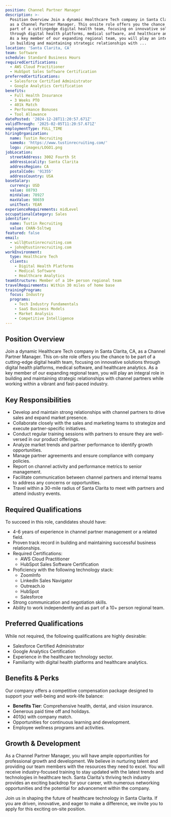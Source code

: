 ```yaml
---
position: Channel Partner Manager
description: >-
  Position Overview Join a dynamic Healthcare Tech company in Santa Clarita, CA,
  as a Channel Partner Manager. This onsite role offers you the chance to be
  part of a cuttingedge digital health team, focusing on innovative solutions
  through digital health platforms, medical software, and healthcare analytics.
  As a key member of our expanding regional team, you will play an integral role
  in building and maintaining strategic relationships with ...
location: 'Santa Clarita, CA'
team: Software
schedule: Standard Business Hours
requiredCertifications:
  - AWS Cloud Practitioner
  - HubSpot Sales Software Certification
preferredCertifications:
  - Salesforce Certified Administrator
  - Google Analytics Certification
benefits:
  - Full Health Insurance
  - 3 Weeks PTO
  - 401k Match
  - Performance Bonuses
  - Tool Allowance
datePosted: '2024-12-28T11:20:57.671Z'
validThrough: '2025-02-05T11:20:57.671Z'
employmentType: FULL_TIME
hiringOrganization:
  name: Tustin Recruiting
  sameAs: 'https://www.tustinrecruiting.com/'
  logo: /images/LOGO1.png
jobLocation:
  streetAddress: 3002 Fourth St
  addressLocality: Santa Clarita
  addressRegion: CA
  postalCode: '91355'
  addressCountry: USA
baseSalary:
  currency: USD
  value: 88793
  minValue: 78927
  maxValue: 98659
  unitText: YEAR
experienceRequirements: midLevel
occupationalCategory: Sales
identifier:
  name: Tustin Recruiting
  value: CHAN-5sltwg
featured: false
email:
  - will@tustinrecruiting.com
  - john@tustinrecruiting.com
workEnvironment:
  type: Healthcare Tech
  clients:
    - Digital Health Platforms
    - Medical Software
    - Healthcare Analytics
teamStructure: Member of a 10+ person regional team
travelRequirements: Within 30 miles of home base
trainingProgram:
  focus: Industry
  programs:
    - Tech Industry Fundamentals
    - SaaS Business Models
    - Market Analysis
    - Competitive Intelligence
---
```




## Position Overview

Join a dynamic Healthcare Tech company in Santa Clarita, CA, as a Channel Partner Manager. This on-site role offers you the chance to be part of a cutting-edge digital health team, focusing on innovative solutions through digital health platforms, medical software, and healthcare analytics. As a key member of our expanding regional team, you will play an integral role in building and maintaining strategic relationships with channel partners while working within a vibrant and fast-paced industry.

## Key Responsibilities

- Develop and maintain strong relationships with channel partners to drive sales and expand market presence.
- Collaborate closely with the sales and marketing teams to strategize and execute partner-specific initiatives.
- Conduct regular training sessions with partners to ensure they are well-versed in our product offerings.
- Analyze market trends and partner performance to identify growth opportunities.
- Manage partner agreements and ensure compliance with company policies.
- Report on channel activity and performance metrics to senior management.
- Facilitate communication between channel partners and internal teams to address any concerns or opportunities.
- Travel within a 30-mile radius of Santa Clarita to meet with partners and attend industry events.

## Required Qualifications

To succeed in this role, candidates should have:

- 4-6 years of experience in channel partner management or a related field.
- Proven track record in building and maintaining successful business relationships.
- Required Certifications:
  - AWS Cloud Practitioner
  - HubSpot Sales Software Certification
- Proficiency with the following technology stack:
  - ZoomInfo
  - LinkedIn Sales Navigator
  - Outreach.io
  - HubSpot
  - Salesforce
- Strong communication and negotiation skills.
- Ability to work independently and as part of a 10+ person regional team.

## Preferred Qualifications

While not required, the following qualifications are highly desirable:

- Salesforce Certified Administrator
- Google Analytics Certification
- Experience in the healthcare technology sector.
- Familiarity with digital health platforms and healthcare analytics.

## Benefits & Perks

Our company offers a competitive compensation package designed to support your well-being and work-life balance:

- **Benefits Tier**: Comprehensive health, dental, and vision insurance.
- Generous paid time off and holidays.
- 401(k) with company match.
- Opportunities for continuous learning and development.
- Employee wellness programs and activities.

## Growth & Development

As a Channel Partner Manager, you will have ample opportunities for professional growth and development. We believe in nurturing talent and providing our team members with the resources they need to excel. You will receive industry-focused training to stay updated with the latest trends and technologies in healthcare tech. Santa Clarita's thriving tech industry provides an exciting backdrop for your career, with numerous networking opportunities and the potential for advancement within the company.

Join us in shaping the future of healthcare technology in Santa Clarita. If you are driven, innovative, and eager to make a difference, we invite you to apply for this exciting on-site position.
